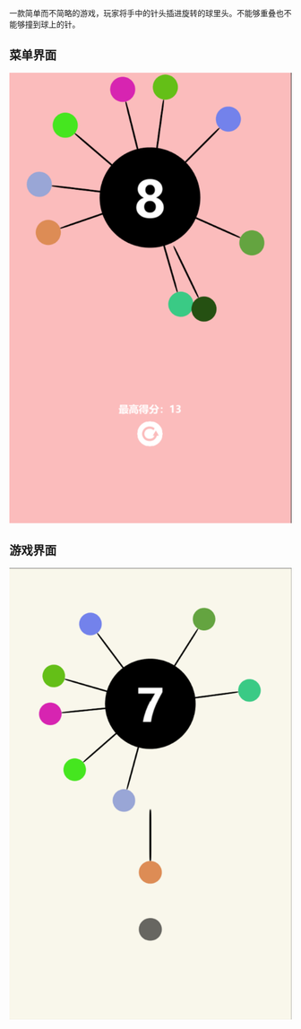 一款简单而不简略的游戏，玩家将手中的针头插进旋转的球里头。不能够重叠也不能够撞到球上的针。

## 菜单界面
![](imgs/Restart.png)

## 游戏界面
![](imgs/Gaming.png)
